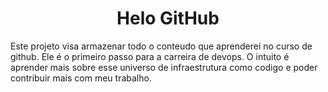 <h1 align="center"> Helo GitHub </h1>


Este projeto visa armazenar todo o conteudo que aprenderei no curso de github. Ele é o primeiro passo para a carreira de devops.
O intuito é aprender mais sobre esse universo de infraestrutura como codigo e poder contribuir mais com meu trabalho.

